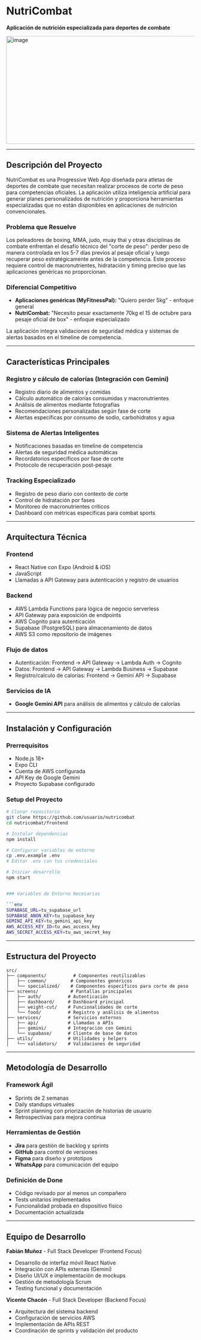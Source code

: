 # NutriCombat

**Aplicación de nutrición especializada para deportes de combate**

<img width="922" height="288" alt="image" src="https://github.com/user-attachments/assets/dcc97f21-7071-4a02-8b85-7ee899423f47" />

---

## Descripción del Proyecto

NutriCombat es una Progressive Web App diseñada para atletas de deportes de combate que necesitan realizar procesos de corte de peso para competencias oficiales. La aplicación utiliza inteligencia artificial para generar planes personalizados de nutrición y proporciona herramientas especializadas que no están disponibles en aplicaciones de nutrición convencionales.

### Problema que Resuelve

Los peleadores de boxing, MMA, judo, muay thai y otras disciplinas de combate enfrentan el desafío técnico del "corte de peso": perder peso de manera controlada en los 5-7 días previos al pesaje oficial y luego recuperar peso estratégicamente antes de la competencia. Este proceso requiere control de macronutrientes, hidratación y timing preciso que las aplicaciones genéricas no proporcionan.

### Diferencial Competitivo

- **Aplicaciones genéricas (MyFitnessPal):** "Quiero perder 5kg" - enfoque general  
- **NutriCombat:** "Necesito pesar exactamente 70kg el 15 de octubre para pesaje oficial de box" - enfoque especializado

La aplicación integra validaciones de seguridad médica y sistemas de alertas basados en el timeline de competencia.

---

## Características Principales

### Registro y cálculo de calorías (Integración con Gemini)
- Registro diario de alimentos y comidas
- Cálculo automático de calorías consumidas y macronutrientes
- Análisis de alimentos mediante fotografías
- Recomendaciones personalizadas según fase de corte
- Alertas específicas por consumo de sodio, carbohidratos y agua

### Sistema de Alertas Inteligentes
- Notificaciones basadas en timeline de competencia
- Alertas de seguridad médica automáticas
- Recordatorios específicos por fase de corte
- Protocolo de recuperación post-pesaje

### Tracking Especializado
- Registro de peso diario con contexto de corte
- Control de hidratación por fases
- Monitoreo de macronutrientes críticos
- Dashboard con métricas específicas para combat sports

---

## Arquitectura Técnica

### Frontend
- React Native con Expo (Android & iOS)
- JavaScript
- Llamadas a API Gateway para autenticación y registro de usuarios

### Backend
- AWS Lambda Functions para lógica de negocio serverless
- API Gateway para exposición de endpoints
- AWS Cognito para autenticación
- Supabase (PostgreSQL) para almacenamiento de datos
- AWS S3 como repositorio de imágenes

### Flujo de datos
- Autenticación: Frontend → API Gateway → Lambda Auth → Cognito
- Datos: Frontend → API Gateway → Lambda Business → Supabase
- Registro/calculo de calorías: Frontend → Gemini API → Supabase

### Servicios de IA
- **Google Gemini API** para análisis de alimentos y cálculo de calorías

---

## Instalación y Configuración

### Prerrequisitos
- Node.js 18+
- Expo CLI
- Cuenta de AWS configurada
- API Key de Google Gemini
- Proyecto Supabase configurado

### Setup del Proyecto

```bash
# Clonar repositorio
git clone https://github.com/usuario/nutricombat
cd nutricombat/frontend

# Instalar dependencias
npm install

# Configurar variables de entorno
cp .env.example .env
# Editar .env con tus credenciales

# Iniciar desarrollo
npm start


### Variables de Entorno Necesarias

```env
SUPABASE_URL=tu_supabase_url
SUPABASE_ANON_KEY=tu_supabase_key
GEMINI_API_KEY=tu_gemini_api_key
AWS_ACCESS_KEY_ID=tu_aws_access_key
AWS_SECRET_ACCESS_KEY=tu_aws_secret_key
```

---

## Estructura del Proyecto

```
src/
├── components/          # Componentes reutilizables
│   ├── common/         # Componentes genéricos
│   └── specialized/    # Componentes específicos para corte de peso
├── screens/            # Pantallas principales
│   ├── auth/          # Autenticación
│   ├── dashboard/     # Dashboard principal
│   ├── weight-cut/    # Funcionalidades de corte
│   └── food/          # Registro y análisis de alimentos
├── services/          # Servicios externos
│   ├── api/           # Llamadas a APIs
│   ├── gemini/        # Integración con Gemini
│   └── supabase/      # Cliente de base de datos
├── utils/             # Utilidades y helpers
│   └── validators/    # Validaciones de seguridad

```

---

## Metodología de Desarrollo

### Framework Ágil
- Sprints de 2 semanas
- Daily standups virtuales
- Sprint planning con priorización de historias de usuario
- Retrospectivas para mejora continua

### Herramientas de Gestión
- **Jira** para gestión de backlog y sprints
- **GitHub** para control de versiones
- **Figma** para diseño y prototipos
- **WhatsApp** para comunicación del equipo

### Definición de Done
- Código revisado por al menos un compañero
- Tests unitarios implementados
- Funcionalidad probada en dispositivo físico
- Documentación actualizada

---

## Equipo de Desarrollo

**Fabián Muñoz** - Full Stack Developer (Frontend Focus)
- Desarrollo de interfaz móvil React Native
- Integración con APIs externas (Gemini)
- Diseño UI/UX e implementación de mockups
- Gestión de metodología Scrum
- Testing funcional y documentación


**Vicente Chacón** - Full Stack Developer (Backend Focus)  
- Arquitectura del sistema backend
- Configuración de servicios AWS
- Implementación de APIs REST
- Coordinación de sprints y validación del producto